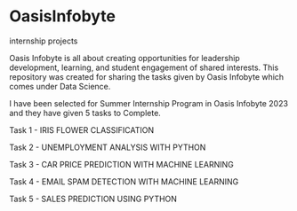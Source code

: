 # OasisInfobyte
internship projects

Oasis Infobyte is all about creating opportunities for leadership development, learning, and student engagement of shared interests. This repository was created for sharing the tasks given by Oasis Infobyte which comes under Data Science.

I have been selected for Summer Internship Program in Oasis Infobyte 2023 and they have given 5 tasks to Complete.

Task 1 - IRIS FLOWER CLASSIFICATION

Task 2 - UNEMPLOYMENT ANALYSIS WITH PYTHON

Task 3 - CAR PRICE PREDICTION WITH MACHINE LEARNING

Task 4 - EMAIL SPAM DETECTION WITH MACHINE LEARNING

Task 5 - SALES PREDICTION USING PYTHON
